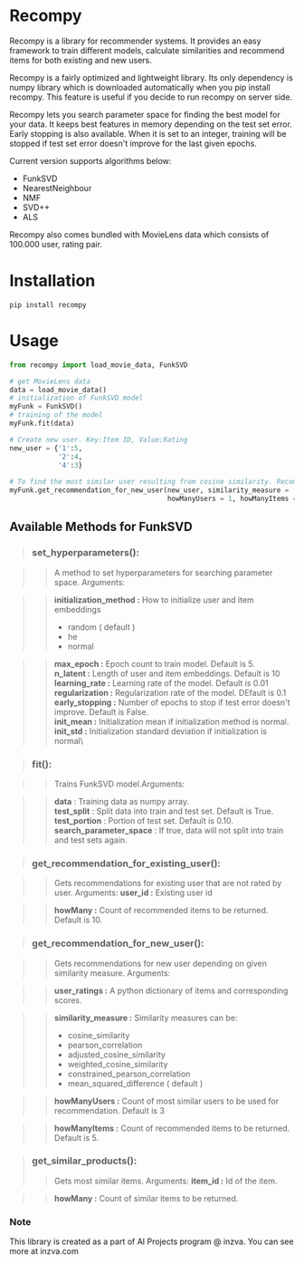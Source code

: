 # Recompy

Recompy is a library for recommender systems. It provides an easy framework to train different models, calculate similarities and recommend items for both existing and new users.

Recompy is a fairly optimized and lightweight library. Its only dependency is numpy library which is downloaded automatically when you pip install recompy. This feature is useful if you decide to run recompy on server side.

Recompy lets you search parameter space for finding the best model for your data. It keeps best features in memory depending on the test set error. Early stopping is also available. When it is set to an integer, training will be stopped if test set error doesn't improve for the last given epochs.  

Current version supports algorithms below:
* FunkSVD
* NearestNeighbour
* NMF
* SVD++
* ALS

Recompy also comes bundled with MovieLens data which consists of 100.000 user, rating pair.

# Installation
```shell
pip install recompy
```
# Usage

```python
from recompy import load_movie_data, FunkSVD

# get MovieLens data
data = load_movie_data()
# initialization of FunkSVD model
myFunk = FunkSVD()
# training of the model
myFunk.fit(data)

# Create new user. Key:Item ID, Value:Rating
new_user = {'1':5,
            '2':4,
            '4':3}
            
# To find the most similar user resulting from cosine similarity. Recommend 5 items using the most similar user 
myFunk.get_recommendation_for_new_user(new_user, similarity_measure = 'cosine_similarity', 
                                       howManyUsers = 1, howManyItems = 5)
```

## Available Methods for FunkSVD

> ### set_hyperparameters():

>>A method to set hyperparameters for searching parameter space. Arguments:

>>__initialization_method :__  How to initialize user and item embeddings
>> * random ( default )
>> * he
>> * normal

>> __max_epoch :__ Epoch count to train model. Default is 5.\
>> __n_latent :__ Length of user and item embeddings. Default is 10\
>> __learning_rate :__ Learning rate of the model. Default is 0.01\
>> __regularization :__ Regularization rate of the model. DEfault is 0.1\
>> __early_stopping :__ Number of epochs to stop if test error doesn't improve. Default is False.\
>> __init_mean :__ Initialization mean if initialization method is normal.\
>> __init_std :__ Initialization standard deviation if initialization is normal\


>### fit():

>>Trains FunkSVD model.Arguments:

>> __data__ : Training data as numpy array.\
>> __test_split__ : Split data into train and test set. Default is True.
>> __test_portion__ : Portion of test set. Default is 0.10.
>> __search_parameter_space__ : If true, data will not split into train and test sets again.  

>### get_recommendation_for_existing_user():

>>Gets recommendations for existing user that are not rated by user. Arguments:
>> __user_id :__ Existing user id

>> __howMany :__ Count of recommended items to be returned. Default is 10.

>### get_recommendation_for_new_user(): 

>>Gets recommendations for new user depending on given similarity measure. Arguments:

>> __user_ratings :__ A python dictionary of items and corresponding scores.

>> __similarity_measure :__ Similarity measures can be:
>> * cosine_similarity
>> * pearson_correlation
>> * adjusted_cosine_similarity
>> * weighted_cosine_similarity
>> * constrained_pearson_correlation
>> * mean_squared_difference ( default )

>> __howManyUsers :__ Count of most similar users to be used for recommendation. Default is 3

>> __howManyItems :__ Count of recommended items to be returned. Default is 5.

>### get_similar_products():
>>Gets most similar items. Arguments:
>> __item_id :__ Id of the item.

>> __howMany :__ Count of similar items to be returned.


### Note
This library is created as a part of AI Projects program @ inzva. You can see more at inzva.com
